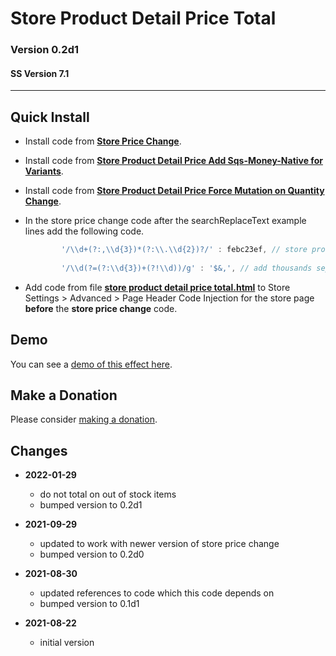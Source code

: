 # Store Product Detail Price Total

### Version 0.2d1

#### SS Version 7.1

---

## Quick Install

* Install code from
  **[Store Price Change](https://github.com/tomsWebConsulting/twcsl/tree/main/Store%20Price%20Change#store%20price%20change)**.
  
* Install code from
  **[Store Product Detail Price Add Sqs-Money-Native for Variants](https://github.com/tomsWebConsulting/twcsl/tree/main/Store%20Product%20Detail%20Price%20Add%20Sqs-Money-Native%20for%20Variants)**.
  
* Install code from
  **[Store Product Detail Price Force Mutation on Quantity Change](https://github.com/tomsWebConsulting/twcsl/tree/main/v7.1/Store%20Product%20Detail%20Price%20Force%20Mutation%20on%20Quantity%20Change)**.
  
* In the store price change code after the searchReplaceText example lines add
  the following code.
  
  ```javascript
          '/\\d+(?:,\\d{3})*(?:\\.\\d{2})?/' : febc23ef, // store product detail price total
          
          '/\\d(?=(?:\\d{3})+(?!\\d))/g' : '$&,', // add thousands separator
    ```
    
* Add code from file
  **[store product detail price total.html](store%20product%20detail%20price%20total.html#L1)**
  to Store Settings > Advanced > Page Header Code Injection for the store page
  **before** the **store price change** code.

## Demo

You can see a
[demo of this effect here](https://toms-web-consulting-demos.squarespace.com/store/p/spring-pickle-mix?password=twcdemos).

## Make a Donation

Please consider
[making a donation](https://github.com/tomsWebConsulting/twcsl#make-a-donation).

## Changes

* **2022-01-29**

  * do not total on out of stock items
  * bumped version to 0.2d1
  
* **2021-09-29**

  * updated to work with newer version of store price change
  * bumped version to 0.2d0
  
* **2021-08-30**

  * updated references to code which this code depends on
  * bumped version to 0.1d1
  
* **2021-08-22**

  * initial version
